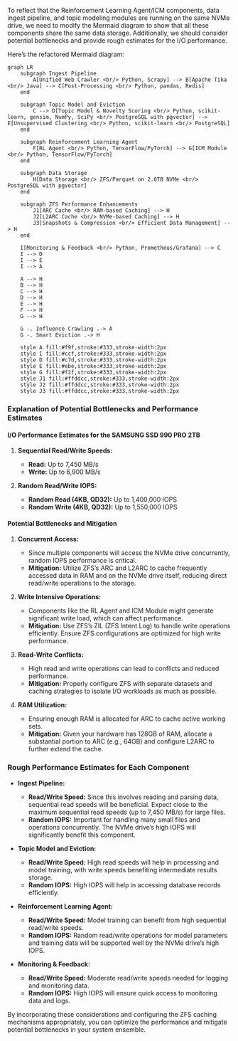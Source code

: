 To reflect that the Reinforcement Learning Agent/ICM components, data ingest pipeline, and topic modeling modules are running on the same NVMe drive, we need to modify the Mermaid diagram to show that all these components share the same data storage. Additionally, we should consider potential bottlenecks and provide rough estimates for the I/O performance.

Here’s the refactored Mermaid diagram:

```mermaid
graph LR
    subgraph Ingest Pipeline
        A[Unified Web Crawler <br/> Python, Scrapy] --> B[Apache Tika <br/> Java] --> C[Post-Processing <br/> Python, pandas, Redis]
    end

    subgraph Topic Model and Eviction
        C --> D[Topic Model & Novelty Scoring <br/> Python, scikit-learn, gensim, NumPy, SciPy <br/> PostgreSQL with pgvector] --> E[Unsupervised Clustering <br/> Python, scikit-learn <br/> PostgreSQL]
    end

    subgraph Reinforcement Learning Agent
        F[RL Agent <br/> Python, TensorFlow/PyTorch] --> G[ICM Module <br/> Python, TensorFlow/PyTorch]
    end

    subgraph Data Storage
        H[Data Storage <br/> ZFS/Parquet on 2.0TB NVMe <br/> PostgreSQL with pgvector]
    end

    subgraph ZFS Performance Enhancements
        J1[ARC Cache <br/> RAM-based Caching] --> H
        J2[L2ARC Cache <br/> NVMe-based Caching] --> H
        J3[Snapshots & Compression <br/> Efficient Data Management] --> H
    end

    I[Monitoring & Feedback <br/> Python, Prometheus/Grafana] --> C
    I --> D
    I --> E
    I --> A

    A --> H
    B --> H
    C --> H
    D --> H
    E --> H
    F --> H
    G --> H

    G -. Influence Crawling .-> A
    G -. Smart Eviction .-> H

    style A fill:#f9f,stroke:#333,stroke-width:2px
    style I fill:#ccf,stroke:#333,stroke-width:2px
    style D fill:#c7d,stroke:#333,stroke-width:2px
    style E fill:#ebe,stroke:#333,stroke-width:2px
    style G fill:#f2f,stroke:#333,stroke-width:2px
    style J1 fill:#ffddcc,stroke:#333,stroke-width:2px
    style J2 fill:#ffddcc,stroke:#333,stroke-width:2px
    style J3 fill:#ffddcc,stroke:#333,stroke-width:2px
```

### Explanation of Potential Bottlenecks and Performance Estimates

#### I/O Performance Estimates for the SAMSUNG SSD 990 PRO 2TB

1. **Sequential Read/Write Speeds:**
   - **Read:** Up to 7,450 MB/s
   - **Write:** Up to 6,900 MB/s

2. **Random Read/Write IOPS:**
   - **Random Read (4KB, QD32):** Up to 1,400,000 IOPS
   - **Random Write (4KB, QD32):** Up to 1,550,000 IOPS

#### Potential Bottlenecks and Mitigation

1. **Concurrent Access:**
   - Since multiple components will access the NVMe drive concurrently, random IOPS performance is critical.
   - **Mitigation:** Utilize ZFS’s ARC and L2ARC to cache frequently accessed data in RAM and on the NVMe drive itself, reducing direct read/write operations to the storage.

2. **Write Intensive Operations:**
   - Components like the RL Agent and ICM Module might generate significant write load, which can affect performance.
   - **Mitigation:** Use ZFS’s ZIL (ZFS Intent Log) to handle write operations efficiently. Ensure ZFS configurations are optimized for high write performance.

3. **Read-Write Conflicts:**
   - High read and write operations can lead to conflicts and reduced performance.
   - **Mitigation:** Properly configure ZFS with separate datasets and caching strategies to isolate I/O workloads as much as possible.

4. **RAM Utilization:**
   - Ensuring enough RAM is allocated for ARC to cache active working sets.
   - **Mitigation:** Given your hardware has 128GB of RAM, allocate a substantial portion to ARC (e.g., 64GB) and configure L2ARC to further extend the cache.

### Rough Performance Estimates for Each Component

- **Ingest Pipeline:**
  - **Read/Write Speed:** Since this involves reading and parsing data, sequential read speeds will be beneficial. Expect close to the maximum sequential read speeds (up to 7,450 MB/s) for large files.
  - **Random IOPS:** Important for handling many small files and operations concurrently. The NVMe drive’s high IOPS will significantly benefit this component.

- **Topic Model and Eviction:**
  - **Read/Write Speed:** High read speeds will help in processing and model training, with write speeds benefiting intermediate results storage.
  - **Random IOPS:** High IOPS will help in accessing database records efficiently.

- **Reinforcement Learning Agent:**
  - **Read/Write Speed:** Model training can benefit from high sequential read/write speeds. 
  - **Random IOPS:** Random read/write operations for model parameters and training data will be supported well by the NVMe drive’s high IOPS.

- **Monitoring & Feedback:**
  - **Read/Write Speed:** Moderate read/write speeds needed for logging and monitoring data.
  - **Random IOPS:** High IOPS will ensure quick access to monitoring data and logs.

By incorporating these considerations and configuring the ZFS caching mechanisms appropriately, you can optimize the performance and mitigate potential bottlenecks in your system ensemble.
